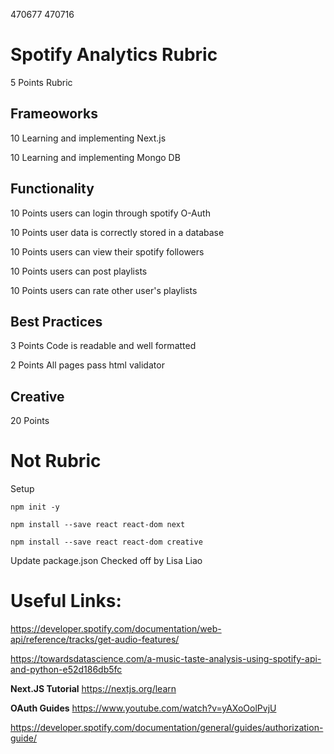 470677
470716


# Spotify Analytics Rubric

5 Points Rubric

## Frameoworks

10 Learning and implementing Next.js 

10 Learning and implementing Mongo DB

## Functionality

10 Points users can login through spotify O-Auth

10 Points user data is correctly stored in a database

10 Points users can view their spotify followers

10 Points users can post playlists

10 Points users can rate other user's playlists

## Best Practices

3 Points Code is readable and well formatted

2 Points All pages pass html validator

## Creative

20 Points




# Not Rubric
Setup

    npm init -y

    npm install --save react react-dom next

    npm install --save react react-dom creative

Update package.json
Checked off by Lisa Liao



# Useful Links:
https://developer.spotify.com/documentation/web-api/reference/tracks/get-audio-features/

https://towardsdatascience.com/a-music-taste-analysis-using-spotify-api-and-python-e52d186db5fc

**Next.JS Tutorial**
https://nextjs.org/learn

**OAuth Guides**
https://www.youtube.com/watch?v=yAXoOolPvjU

https://developer.spotify.com/documentation/general/guides/authorization-guide/

